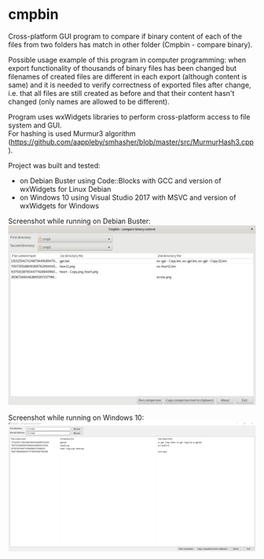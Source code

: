 # cmpbin
Cross-platform GUI program to compare if binary content of each of the files from two folders has match in other folder (Cmpbin - compare binary).  
  
Possible usage example of this program in computer programming: when export functionality of thousands of binary files has been changed but filenames of created files are different in each export (although content is same) and it is needed to verify correctness of exported files after change, i.e. that all files are still created as before and that their content hasn't changed (only names are allowed to be different).  

Program uses wxWidgets libraries to perform cross-platform access to file system and GUI.  
For hashing is used Murmur3 algorithm (https://github.com/aappleby/smhasher/blob/master/src/MurmurHash3.cpp).     

Project was built and tested:  
- on Debian Buster using Code::Blocks with GCC and version of wxWidgets for Linux Debian  
- on Windows 10 using Visual Studio 2017 with MSVC and version of wxWidgets for Windows     

Screenshot while running on Debian Buster:
![screenshot](./screenshot-debian.png?raw=true)

Screenshot while running on Windows 10:
![screenshot](./screenshot.png?raw=true)
